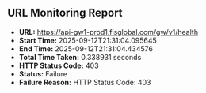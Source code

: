 ## URL Monitoring Report

- **URL:** https://api-gw1-prod1.fisglobal.com/gw/v1/health
- **Start Time:** 2025-09-12T21:31:04.095645
- **End Time:** 2025-09-12T21:31:04.434576
- **Total Time Taken:** 0.338931 seconds
- **HTTP Status Code:** 403
- **Status:** Failure
- **Failure Reason:** HTTP Status Code: 403

